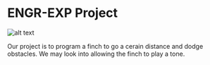 ENGR-EXP Project
========
![alt text](http://i.imgur.com/0EOD8XK.jpg "The Best Finch Project Yet!")

Our project is to program a finch to go a cerain distance and dodge obstacles. We may look into allowing the finch to play a tone.
